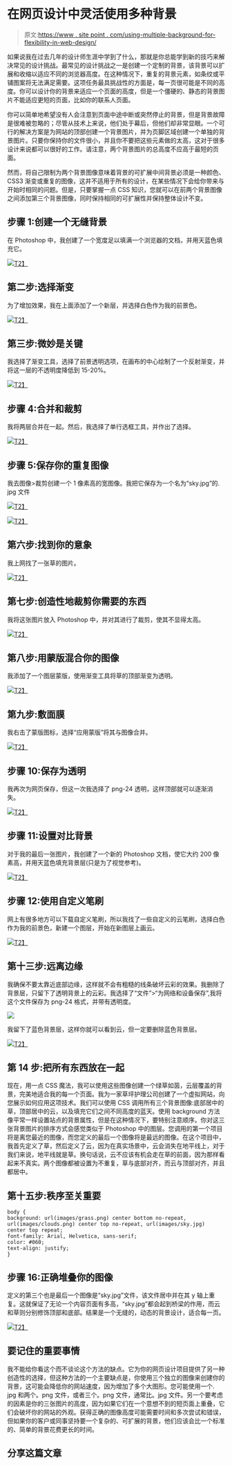 # 在网页设计中灵活使用多种背景

> 原文:[https://www . site point . com/using-multiple-background-for-flexibility-in-web-design/](https://www.sitepoint.com/using-multiple-backgrounds-for-flexibility-in-web-design/)

如果说我在过去几年的设计师生涯中学到了什么，那就是你总能学到新的技巧来解决常见的设计挑战。最常见的设计挑战之一是创建一个定制的背景，该背景可以扩展和收缩以适应不同的浏览器高度。在这种情况下，重复的背景元素，如条纹或平铺图案将无法满足需要。这项任务最具挑战性的方面是，每一页很可能是不同的高度。你可以设计你的背景来适应一个页面的高度，但是一个僵硬的、静态的背景图片不能适应更短的页面，比如你的联系人页面。

你可以简单地希望没有人会注意到页面中途中断或突然停止的背景，但是背景故障是很难被忽略的；尽管从技术上来说，他们处于幕后，但他们却非常显眼。一个可行的解决方案是为网站的顶部创建一个背景图片，并为页脚区域创建一个单独的背景图片。只要你保持你的文件很小，并且你不要把这些元素做的太高，这对于很多设计来说都可以很好的工作。请注意，两个背景图片的总高度不应高于最短的页面。

然而，将自己限制为两个背景图像意味着背景的可扩展中间背景必须是一种颜色、CSS3 渐变或重复的图像，这并不适用于所有的设计，在某些情况下会给你带来与开始时相同的问题。但是，只要掌握一点 CSS 知识，您就可以在前两个背景图像之间添加第三个背景图像，同时保持相同的可扩展性并保持整体设计不变。

## 步骤 1:创建一个无缝背景

在 Photoshop 中，我创建了一个宽度足以填满一个浏览器的文档，并用天蓝色填充它。

[![](../Images/b30e65778329ec7bd25cb618aecab732.png)T2】](https://www.sitepoint.com/wp-content/uploads/2012/02/Screen-shot-2012-02-12-at-11.25.28-PM.png)

## 第二步:选择渐变

为了增加效果，我在上面添加了一个新层，并选择白色作为我的前景色。

[![](../Images/1dce6fc63a134b7eadd1facc471b4bc8.png)T2】](https://www.sitepoint.com/wp-content/uploads/2012/02/Screen-shot-2012-02-12-at-11.27.29-PM.png)

## 第三步:微妙是关键

我选择了渐变工具，选择了前景透明选项，在画布的中心绘制了一个反射渐变，并将这一层的不透明度降低到 15-20%。

[![](../Images/21f660a60c41841eb3f1e184152c8174.png)T2】](https://www.sitepoint.com/wp-content/uploads/2012/02/Screen-shot-2012-02-12-at-11.28.38-PM.png)

## 步骤 4:合并和裁剪

我将两层合并在一起。然后，我选择了单行选框工具，并作出了选择。

[![](../Images/69dece408abc4b16af42ab3602f295e0.png)T2】](https://www.sitepoint.com/wp-content/uploads/2012/02/Screen-shot-2012-02-12-at-11.31.44-PM.png)

## 步骤 5:保存你的重复图像

我去图像>裁剪创建一个 1 像素高的宽图像。我把它保存为一个名为“sky.jpg”的. jpg 文件

[![](../Images/3841ca155a175e2ffe671bb5d4cdf7d9.png)T2】](https://www.sitepoint.com/wp-content/uploads/2012/02/Screen-shot-2012-02-12-at-11.37.21-PM.png)

[![](../Images/c7c04c9f0cfc5a718b4208a16906be91.png)T2】](https://www.sitepoint.com/wp-content/uploads/2012/02/Screen-shot-2012-02-12-at-11.37.47-PM1.png)

## 第六步:找到你的意象

我上网找了一张草的图片。

[![](../Images/a68f63e07125ad50a5c7eafe55039e81.png)T2】](https://www.sitepoint.com/wp-content/uploads/2012/02/Screen-shot-2012-02-12-at-11.44.34-PM.png)

## 第七步:创造性地裁剪你需要的东西

我将这张图片放入 Photoshop 中，并对其进行了裁剪，使其不显得太高。

[![](../Images/6696c8c4aef2e35cd2369c57e4b41e95.png)T2】](https://www.sitepoint.com/wp-content/uploads/2012/02/Screen-shot-2012-02-12-at-11.44.48-PM.png)

## 第八步:用蒙版混合你的图像

我添加了一个图层蒙版，使用渐变工具将草的顶部渐变为透明。

[![](../Images/30e6c3140194bec315602191a070fd1b.png)T2】](https://www.sitepoint.com/wp-content/uploads/2012/02/Screen-shot-2012-02-12-at-11.48.52-PM.png)

## 第九步:敷面膜

我右击了蒙版图标，选择“应用蒙版”将其与图像合并。

[![](../Images/b4ee7cfaad9438c0ade6416e98ca2609.png)T2】](https://www.sitepoint.com/wp-content/uploads/2012/02/Screen-shot-2012-02-12-at-11.49.08-PM.png)

## 步骤 10:保存为透明

我再次为网页保存，但这一次我选择了 png-24 透明，这样顶部就可以逐渐消失。

[![](../Images/b43fa8814c1251905b0c331269625229.png)T2】](https://www.sitepoint.com/wp-content/uploads/2012/02/Screen-shot-2012-02-09-at-10.46.09-PM.png)

## 步骤 11:设置对比背景

对于我的最后一张图片，我创建了一个新的 Photoshop 文档，使它大约 200 像素高，并用天蓝色填充背景层(只是为了视觉参考)。

[![](../Images/49285be7e360d55929e80254bcd88bbf.png)T2】](https://www.sitepoint.com/wp-content/uploads/2012/02/Screen-shot-2012-02-12-at-11.56.54-PM.png)

## 步骤 12:使用自定义笔刷

网上有很多地方可以下载自定义笔刷，所以我找了一些自定义的云笔刷，选择白色作为我的前景色，新建一个图层，开始在新图层上画云。

[![](../Images/7f311444e4c417852dbf939fd7b49434.png)T2】](https://www.sitepoint.com/wp-content/uploads/2012/02/Screen-shot-2012-02-12-at-11.56.14-PM.png)

## 第十三步:远离边缘

我确保不要太靠近底部边缘，这样就不会有粗糙的线条破坏云彩的效果。我删除了背景层，只留下了透明背景上的云彩。我选择了“文件”>“为网络和设备保存”,我将这个文件保存为 png-24 格式，并带有透明度。

[![](../Images/ef9229641ab74019f1807b19c556d9be.png)](https://www.sitepoint.com/wp-content/uploads/2012/02/Screen-shot-2012-02-09-at-10.47.57-PM.png)

我留下了蓝色背景层，这样你就可以看到云，但一定要删除蓝色背景层。

[![](../Images/d49cf037a8870f79fb96b84d0cf2210c.png)T2】](https://www.sitepoint.com/wp-content/uploads/2012/02/Screen-shot-2012-02-13-at-12.08.20-AM.png)

## 第 14 步:把所有东西放在一起

现在，用一点 CSS 魔法，我可以使用这些图像创建一个绿草如茵，云层覆盖的背景，完美地适合我的每一个页面。我为一家草坪护理公司创建了一个虚拟网站，向您展示如何应用这项技术。我们可以使用 CSS 调用所有三个背景图像:底部居中的草，顶部居中的云，以及填充它们之间不同高度的蓝天。使用 background 方法像平常一样设置站点的背景属性，但是在这种情况下，要特别注意顺序。你对这三张背景图片的排序方式会感觉类似于 Photoshop 中的图层。您调用的第一个项目将是离您最近的图像，而您定义的最后一个图像将是最远的图像。在这个项目中，我首先定义了草，然后定义了云，因为在真实场景中，云会消失在地平线上，对于我们来说，地平线就是草。换句话说，云不应该有机会走在草的前面，因为那样看起来不真实。两个图像都被设置为不重复，草与底部对齐，而云与顶部对齐，并且都居中。

## 第十五步:秩序至关重要

```
body {
background: url(images/grass.png) center bottom no-repeat, url(images/clouds.png) center top no-repeat, url(images/sky.jpg) center top repeat;
font-family: Arial, Helvetica, sans-serif;
color: #060;
text-align: justify;
}
```

## 步骤 16:正确堆叠你的图像

定义的第三个也是最后一个图像是“sky.jpg”文件，该文件居中并在其 y 轴上重复。这就保证了无论一个内容页面有多高，“sky.jpg”都会起到桥梁的作用，而云和草则分别修饰顶部和底部。结果是一个无缝的，动态的背景设计，适合每一页。

[![](../Images/e95adab29bca981d4ee4f4b634ff172f.png)T2】](https://www.sitepoint.com/wp-content/uploads/2012/02/Screen-shot-2012-02-09-at-10.39.20-PM.png)

## 要记住的重要事情

我不能给你看这个而不谈论这个方法的缺点。它为你的网页设计项目提供了另一种创造性的选择，但这种方法的一个主要缺点是，你使用三个独立的图像来创建你的背景，这可能会降低你的网站速度，因为增加了多个大图形。您可能使用一个. jpg 和两个。png 文件，或者三个。png 文件，通常比。jpg 文件。另一个要考虑的因素是你的三张图片的高度，因为如果它们在一个意想不到的短页面上重叠，它们会破坏你的网站的外观。获得正确的图像高度可能需要时间和多次尝试和错误，但如果你的客户或同事坚持要一个复杂的、可扩展的背景，他们应该会比一个标准的、简单的背景花费更长的时间。

## 分享这篇文章
